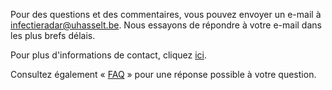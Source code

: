 
Pour des questions et des commentaires, vous pouvez envoyer un e-mail à [infectieradar@uhasselt.be](mailto:infectieradar@uhasselt.be). Nous essayons de répondre à votre e-mail dans les plus brefs délais.

Pour plus d'informations de contact, cliquez [ici](https://infectieradar.be/contact/).


Consultez également « [FAQ](https://survey.infectieradar.be/faq/) » pour une réponse possible à votre question.
